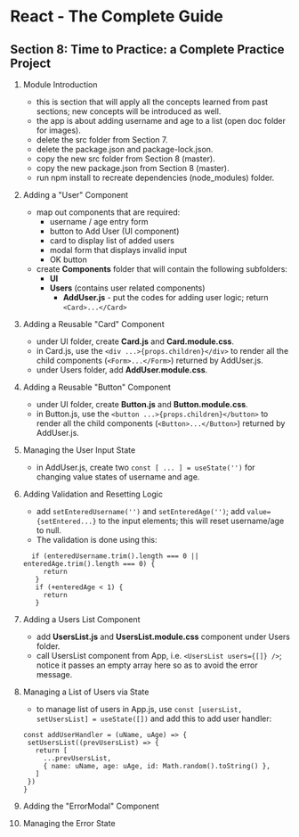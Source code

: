 # React - The Complete Guide

## Section 8: Time to Practice: a Complete Practice Project

1. Module Introduction
   - this is section that will apply all the concepts learned from past sections; new concepts will be introduced as well.
   - the app is about adding username and age to a list (open doc folder for images).
   - delete the src folder from Section 7.
   - delete the package.json and package-lock.json.
   - copy the new src folder from Section 8 (master).
   - copy the new package.json from Section 8 (master).
   - run npm install to recreate dependencies (node_modules) folder.
2. Adding a "User" Component
   - map out components that are required:
     - username / age entry form
     - button to Add User (UI component)
     - card to display list of added users
     - modal form that displays invalid input
     - OK button
   - create **Components** folder that will contain the following subfolders:
     - **UI**
     - **Users** (contains user related components)
       - **AddUser.js** - put the codes for adding user logic; return `<Card>...</Card>`
3. Adding a Reusable "Card" Component
   - under UI folder, create **Card.js** and **Card.module.css**.
   - in Card.js, use the `<div ...>{props.children}</div>` to render all the child components (`<Form>...</Form>`) returned by AddUser.js.
   - under Users folder, add **AddUser.module.css**.
4. Adding a Reusable "Button" Component
   - under UI folder, create **Button.js** and **Button.module.css**.
   - in Button.js, use the `<button ...>{props.children}</button>` to render all the child components (`<Button>...</Button>`) returned by AddUser.js.
5. Managing the User Input State
   - in AddUser.js, create two `const [ ... ] = useState('')` for changing value states of username and age.
6. Adding Validation and Resetting Logic

   - add `setEnteredUsername('')` and `setEnteredAge('')`; add `value={setEntered...}` to the input elements; this will reset username/age to null.
   - The validation is done using this:

   ```
     if (enteredUsername.trim().length === 0 || enteredAge.trim().length === 0) {
        return
      }
      if (+enteredAge < 1) {
        return
      }
   ```

7. Adding a Users List Component
   - add **UsersList.js** and **UsersList.module.css** component under Users folder.
   - call UsersList component from App, i.e. `<UsersList users={[]} />`; notice it passes an empty array here so as to avoid the error message.
8. Managing a List of Users via State

   - to manage list of users in App.js, use `const [usersList, setUsersList] = useState([])` and add this to add user handler:

   ```
   const addUserHandler = (uName, uAge) => {
    setUsersList((prevUsersList) => {
      return [
        ...prevUsersList,
        { name: uName, age: uAge, id: Math.random().toString() },
      ]
    })
   }
   ```

9. Adding the "ErrorModal" Component
10. Managing the Error State
